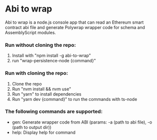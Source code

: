# Abi to wrap

Abi to wrap is a node.js console app that can read an Ethereum smart contract abi file and generate Polywrap wrapper code for schema and AssemblyScript modules.

### Run without cloning the repo:
1. Install with "npm install -g abi-to-wrap"
3. run "wrap-persistence-node {command}"

### Run with cloning the repo:
1. Clone the repo
2. Run "nvm install && nvm use"
3. Run "yarn" to install dependencies
5. Run "yarn dev {command}" to run the commands with ts-node

### The following commands are supported:
- gen: Generate wrapper code from ABI (params: -a (path to abi file), -o (path to output dir))
- help:  Display help for command